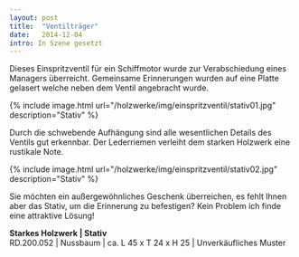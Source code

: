 ```yaml
---
layout: post
title:  "Ventilträger"
date:   2014-12-04
intro: In Szene gesetzt
---
```


Dieses Einspritzventil für ein Schiffmotor wurde zur Verabschiedung eines Managers überreicht.
Gemeinsame Erinnerungen wurden auf eine Platte gelasert welche neben dem Ventil angebracht wurde.


{% include image.html url="/holzwerke/img/einspritzventil/stativ01.jpg" description="Stativ" %}

Durch die schwebende Aufhängung sind alle wesentlichen Details des Ventils gut erkennbar.
Der Lederriemen verleiht dem starken Holzwerk eine rustikale Note.

{% include image.html url="/holzwerke/img/einspritzventil/stativ02.jpg" description="Stativ" %}

Sie möchten ein außergewöhnliches Geschenk überreichen, 
es fehlt Ihnen aber das Stativ, um die Erinnerung zu befestigen?
Kein Problem ich finde eine attraktive Lösung!
	
**Starkes Holzwerk \| Stativ**       
RD.200.052  \| 	Nussbaum \| ca. L 45 x T 24 x H 25 \| Unverkäufliches Muster

